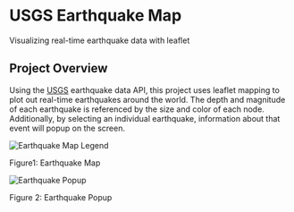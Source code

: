 # USGS Earthquake Map
Visualizing real-time earthquake data with leaflet 


## Project Overview
Using the [USGS](http://earthquake.usgs.gov/earthquakes/feed/v1.0/geojson.php) earthquake data API, this project uses leaflet mapping to plot out real-time earthquakes around the world. The depth and magnitude of each earthquake is referenced by the size and color of each node. Additionally, by selecting an individual earthquake, information about that event will popup on the screen. 

![Earthquake Map Legend](https://github.com/jshapi16/leaflet-earthquake-mapping/blob/main/static/images/Earthquake%20map%20and%20legend.png?raw=true)

Figure1: Earthquake Map


![Earthquake Popup](https://github.com/jshapi16/leaflet-earthquake-mapping/blob/main/static/images/Earthquake%20information%20popup.png?raw=true)

Figure 2: Earthquake Popup

